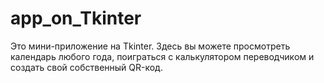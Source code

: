 # app_on_Tkinter
Это мини-приложение на Tkinter. Здесь вы можете просмотреть календарь любого года, поиграться с калькулятором переводчиком и создать свой собственный QR-код.
